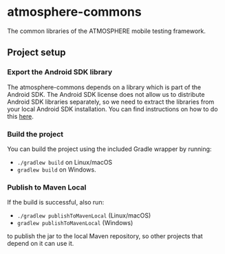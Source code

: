 # atmosphere-commons
The common libraries of the ATMOSPHERE mobile testing framework.

## Project setup

### Export the Android SDK library
The atmosphere-commons depends on a library which is part of the Android SDK. The Android SDK license does not allow us to distribute Android SDK libraries separately, so we need to extract the libraries from your local Android SDK installation. You can find instructions on how to do this [here](https://github.com/MusalaSoft/atmosphere-docs/blob/master/setup/maven_android_sdk_deployer.md).

### Build the project
You can build the project using the included Gradle wrapper by running:
* `./gradlew build` on Linux/macOS
* `gradlew build` on Windows.

### Publish to Maven Local
If the build is successful, also run:
* `./gradlew publishToMavenLocal` (Linux/macOS)
* `gradlew publishToMavenLocal` (Windows)

to publish the jar to the local Maven repository, so other projects that depend on it can use it.
